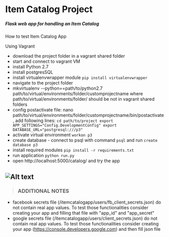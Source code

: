 Item Catalog Project
===
##### Flask web app for handling an Item Catalog

How to test Item Catalog App

Using Vagrant
- download the project folder in a vagrant shared folder
- start and connect to vagrant VM
- install Python 2.7
- install postgresSQL
- install virtualenvwrapper module
 `pip install virtualenvwrapper`
- navigate to the project folder
- mkvirtualenv --python==path/to/python2.7 path/to/virtual/environments/folder/customprojectname
where path/to/virtual/environments/folder/ should be not in vagrant shared folders
- config postactivate file: nano path/to/virtual/environments/folder/customprojectname/bin/postactivate, add following lines:
 `cd path/to/project
export APP_SETTINGS="Config.DevelopmentConfig"
export DATABASE_URL="postgresql:///p3"`
- activate virtual environment
 `workon p3`
- create database - connect to psql with command `psql` and run 
 `create database p3`
- install required modules
 `pip install -r requirements.txt`
- run application
 `python run.py`
- open http://localhost:5000/catalog/ and try the app

![Alt text](/../screenshots/screenshots/itemcatalog1.png?raw=true "Optional Title")
---
>### ADDITIONAL NOTES
- facebook secrets file (/itemcatalogapp/users/fb_client_secrets.json) do not contain real app values. To test those functionalities consider creating your app and filling that file with "app_id" and "app_secret"
- google secrets file (/itemcatalogapp/users/client_secrets.json) do not contain real app values. To test those functionalities consider creating your app (https://console.developers.google.com) and then fill json file
